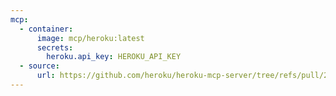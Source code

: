 ```yaml
---
mcp:
  - container:
      image: mcp/heroku:latest
      secrets:
        heroku.api_key: HEROKU_API_KEY
  - source:
      url: https://github.com/heroku/heroku-mcp-server/tree/refs/pull/24/merge
---
```

